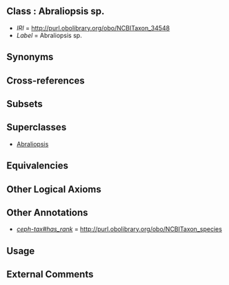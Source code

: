 
## Class : Abraliopsis sp.

 * *IRI* = http://purl.obolibrary.org/obo/NCBITaxon_34548
 * *Label* = Abraliopsis sp.

## Synonyms


## Cross-references


## Subsets


## Superclasses

 * [Abraliopsis](../../NCBITaxon/47/NCBITaxon_34547.md)

## Equivalencies


## Other Logical Axioms


## Other Annotations

 * *[ceph-tax#has_rank](../../ceph-tax#has/nk/ceph-tax#has_rank.md)* = http://purl.obolibrary.org/obo/NCBITaxon_species

## Usage


## External Comments

